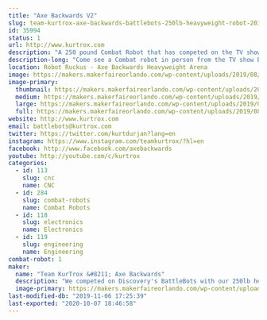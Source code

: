 ```yaml
---
title: "Axe Backwards V2"
slug: team-kurtrox-axe-backwards-battlebots-250lb-heavyweight-robot-2018
id: 35994
status: 1
url: http://www.kurtrox.com
description: "A 250 pound Combat Robot that has competed on the TV show Battlebots.  "
description-long: "Come see a Combat robot in person from the TV show Battlebots on Discovery and Science Channel. Axe Backwards had its first year competing on the show and still sports some of the authentic battle damage from the matches he had. Meet some of the team members, get autographs signed, and have your picture taken with the world famous Axe Backwards."
location: Robot Ruckus - Axe Backwards Heavyweight Arena
image: https://makers.makerfaireorlando.com/wp-content/uploads/2019/08/Axe-Backwards-Team-S2019-4-1024x683.jpg
image-primary:
  thumbnail: https://makers.makerfaireorlando.com/wp-content/uploads/2019/08/Axe-Backwards-Team-S2019-4-150x150.jpg
  medium: https://makers.makerfaireorlando.com/wp-content/uploads/2019/08/Axe-Backwards-Team-S2019-4-300x200.jpg
  large: https://makers.makerfaireorlando.com/wp-content/uploads/2019/08/Axe-Backwards-Team-S2019-4-1024x683.jpg
  full: https://makers.makerfaireorlando.com/wp-content/uploads/2019/08/Axe-Backwards-Team-S2019-4.jpg
website: http://www.kurtrox.com
email: battlebots@kurtrox.com
twitter: https://twitter.com/kurtdurjan?lang=en
instagram: https://www.instagram.com/teamkurtrox/?hl=en
facebook: http://www.facebook.com/axebackwards
youtube: http://youtube.com/c/kurtrox
categories:
  - id: 113
    slug: cnc
    name: CNC
  - id: 284
    slug: combat-robots
    name: Combat Robots
  - id: 118
    slug: electronics
    name: Electronics
  - id: 119
    slug: engineering
    name: Engineering
combat-robot: 1
maker:
  name: "Team KurTrox &#8211; Axe Backwards"
  description: "We competed on Discovery's BattleBots with our 250lb heavyweight Robot, Axe Backwards."
  image-primary: https://makers.makerfaireorlando.com/wp-content/uploads/2019/08/Axe-Backwards-Team-S2019-1-1024x683.jpg
last-modified-db: "2019-11-06 17:25:39"
last-exported: "2020-10-07 18:46:58"
---
```

